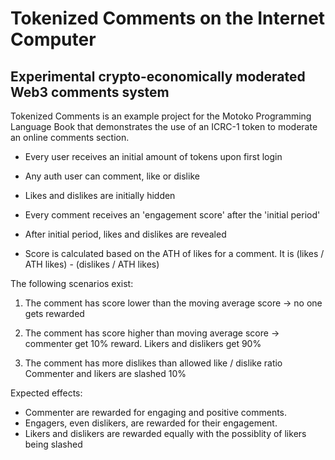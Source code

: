 # Tokenized Comments on the Internet Computer
## **Experimental** crypto-economically moderated Web3 comments system
Tokenized Comments is an example project for the Motoko Programming Language Book that demonstrates the use of an ICRC-1 token to moderate an online comments section. 

- Every user receives an initial amount of tokens upon first login

- Any auth user can comment, like or dislike

- Likes and dislikes are initially hidden

- Every comment receives an 'engagement score' after the 'initial period'

- After initial period, likes and dislikes are revealed

- Score is calculated based on the ATH of likes for a comment. It is (likes / ATH likes) - (dislikes / ATH likes)

The following scenarios exist:
1. The comment has score lower than the moving average score
-> no one gets rewarded

1. The comment has score higher than moving average score
-> commenter get 10% reward. Likers and dislikers get 90%

1. The comment has more dislikes than allowed like / dislike ratio
Commenter and likers are slashed 10%

Expected effects:
- Commenter are rewarded for engaging and positive comments.
- Engagers, even dislikers, are rewarded for their engagement.
- Likers and dislikers are rewarded equally with the possiblity of likers being slashed


